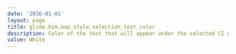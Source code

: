 ```yaml
---
date: '2016-01-01'
layout: page
title: glide.bsm.map.style.selection_text_color
description: Color of the text that will appear under the selected CI node. Use a valid color name (Yellow), RGB hex (#FFFF00) or decimal (rgb(255,255,0))
value: White
---
```

